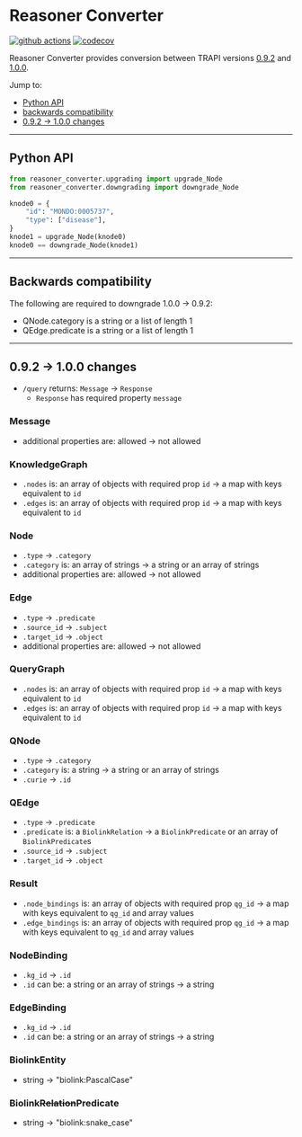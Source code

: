 # Reasoner Converter

[![github actions](https://github.com/translatorsri/reasoner-converter/workflows/tests/badge.svg)](https://github.com/TranslatorSRI/reasoner-converter/actions?query=workflow%3Atests)
[![codecov](https://codecov.io/gh/TranslatorSRI/reasoner-converter/branch/main/graph/badge.svg?token=tVG6HrqIvD)](https://codecov.io/gh/TranslatorSRI/reasoner-converter)

Reasoner Converter provides conversion between TRAPI versions [0.9.2](https://github.com/NCATSTranslator/ReasonerAPI/tree/v0.9.2) and [1.0.0](https://github.com/NCATSTranslator/ReasonerAPI/tree/v1.0.0-beta).

Jump to:

* [Python API](#python-api)
* [backwards compatibility](#backwards-compatibility)
* [0.9.2 → 1.0.0 changes](#092--100-changes)

---

## Python API

```python
from reasoner_converter.upgrading import upgrade_Node
from reasoner_converter.downgrading import downgrade_Node

knode0 = {
    "id": "MONDO:0005737",
    "type": ["disease"],
}
knode1 = upgrade_Node(knode0)
knode0 == downgrade_Node(knode1)
```

---

## Backwards compatibility

The following are required to downgrade 1.0.0 → 0.9.2:

* QNode.category is a string or a list of length 1
* QEdge.predicate is a string or a list of length 1

---

## 0.9.2 → 1.0.0 changes

* `/query` returns: `Message` → `Response`
  * `Response` has required property `message`

### Message

* additional properties are: allowed → not allowed

### KnowledgeGraph

* `.nodes` is: an array of objects with required prop `id` → a map with keys equivalent to `id`
* `.edges` is: an array of objects with required prop `id` → a map with keys equivalent to `id`

### Node

* `.type` → `.category`
* `.category` is: an array of strings → a string or an array of strings
* additional properties are: allowed → not allowed

### Edge

* `.type` → `.predicate`
* `.source_id` → `.subject`
* `.target_id` → `.object`
* additional properties are: allowed → not allowed

### QueryGraph

* `.nodes` is: an array of objects with required prop `id` → a map with keys equivalent to `id`
* `.edges` is: an array of objects with required prop `id` → a map with keys equivalent to `id`

### QNode

* `.type` → `.category`
* `.category` is: a string → a string or an array of strings
* `.curie` → `.id`

### QEdge

* `.type` → `.predicate`
* `.predicate` is: a `BiolinkRelation` → a `BiolinkPredicate` or an array of `BiolinkPredicate`s
* `.source_id` → `.subject`
* `.target_id` → `.object`

### Result

* `.node_bindings` is: an array of objects with required prop `qg_id` → a map with keys equivalent to `qg_id` and array values
* `.edge_bindings` is: an array of objects with required prop `qg_id` → a map with keys equivalent to `qg_id` and array values

### NodeBinding

* `.kg_id` → `.id`
* `.id` can be: a string or an array of strings → a string

### EdgeBinding

* `.kg_id` → `.id`
* `.id` can be: a string or an array of strings → a string

### BiolinkEntity

* string → "biolink:PascalCase"

### Biolink~~Relation~~Predicate

* string → "biolink:snake_case"
